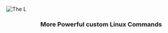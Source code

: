 
   ![The L](https://raw.githubusercontent.com/vicky002/L-Commands/master/Death_Note_L_ident.jpg)
 
   
   <h3 style="text-align: center;" markdown="1" >More Powerful custom Linux Commands</h3> 
